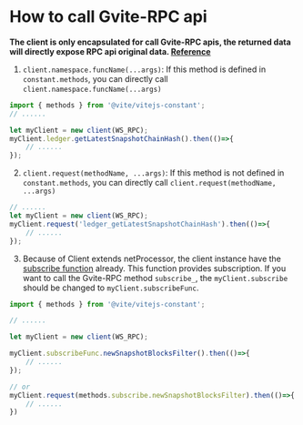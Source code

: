 
# How to call Gvite-RPC api

**The client is only encapsulated for call Gvite-RPC apis, the returned data will directly expose RPC api original data. [Reference](/api/rpc/)**

1. `client.namespace.funcName(...args)`: If this method is defined in `constant.methods`, you can directly call `client.namespace.funcName(...args)`

```javascript
import { methods } from '@vite/vitejs-constant';
// ......

let myClient = new client(WS_RPC);
myClient.ledger.getLatestSnapshotChainHash().then(()=>{
    // ......
});
```

2. `client.request(methodName, ...args)`: If this method is not defined in `constant.methods`, you can directly call `client.request(methodName, ...args)`

```javascript
// ......
let myClient = new client(WS_RPC);
myClient.request('ledger_getLatestSnapshotChainHash').then(()=>{
    // ......
});
```

3. Because of Client extends netProcessor, the client instance have the [subscribe function](./subscribe) already. This function provides subscription. If you want to call the Gvite-RPC method `subscribe_`, the `myClient.subscribe` should be changed to `myClient.subscribeFunc`.

```javascript
import { methods } from '@vite/vitejs-constant';

// ......

let myClient = new client(WS_RPC);

myClient.subscribeFunc.newSnapshotBlocksFilter().then(()=>{
    // ......
});

// or
myClient.request(methods.subscribe.newSnapshotBlocksFilter).then(()=>{
    // ......
})
```
